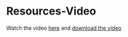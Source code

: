 # Resources-Video

Watch the video [here](https://github.com/MithunHub/Resources-Video/blob/main/Video-1/Video-1_player.html) and [download the video](https://github.com/MithunHub/Resources-Video/blob/main/Video-1/Video-1.mp4) 
